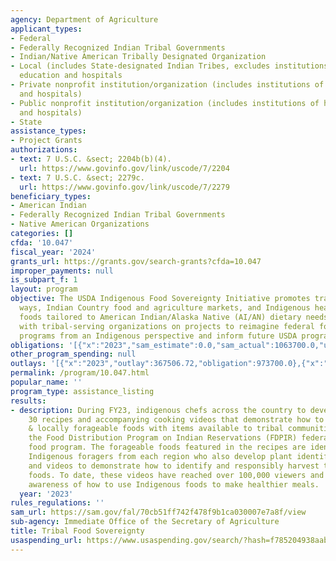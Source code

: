 ```yaml
---
agency: Department of Agriculture
applicant_types:
- Federal
- Federally Recognized Indian Tribal Governments
- Indian/Native American Tribally Designated Organization
- Local (includes State-designated Indian Tribes, excludes institutions of higher
  education and hospitals
- Private nonprofit institution/organization (includes institutions of higher education
  and hospitals)
- Public nonprofit institution/organization (includes institutions of higher education
  and hospitals)
- State
assistance_types:
- Project Grants
authorizations:
- text: 7 U.S.C. &sect; 2204b(b)(4).
  url: https://www.govinfo.gov/link/uscode/7/2204
- text: 7 U.S.C. &sect; 2279c.
  url: https://www.govinfo.gov/link/uscode/7/2279
beneficiary_types:
- American Indian
- Federally Recognized Indian Tribal Governments
- Native American Organizations
categories: []
cfda: '10.047'
fiscal_year: '2024'
grants_url: https://grants.gov/search-grants?cfda=10.047
improper_payments: null
is_subpart_f: 1
layout: program
objective: The USDA Indigenous Food Sovereignty Initiative promotes traditional food
  ways, Indian Country food and agriculture markets, and Indigenous health through
  foods tailored to American Indian/Alaska Native (AI/AN) dietary needs. USDA is partnering
  with tribal-serving organizations on projects to reimagine federal food and agriculture
  programs from an Indigenous perspective and inform future USDA programs and policies.
obligations: '[{"x":"2023","sam_estimate":0.0,"sam_actual":1063700.0,"usa_spending_actual":973700.0},{"x":"2024","sam_estimate":0.0,"sam_actual":1261537.0,"usa_spending_actual":1650260.0},{"x":"2025","sam_estimate":0.0,"sam_actual":500000.0,"usa_spending_actual":0.0}]'
other_program_spending: null
outlays: '[{"x":"2023","outlay":367506.72,"obligation":973700.0},{"x":"2024","outlay":200679.92,"obligation":1650260.0},{"x":"2025","outlay":0.0,"obligation":0.0}]'
permalink: /program/10.047.html
popular_name: ''
program_type: assistance_listing
results:
- description: During FY23, indigenous chefs across the country to developed over
    30 recipes and accompanying cooking videos that demonstrate how to combine Indigenous
    & locally forageable foods with items available to tribal communities through
    the Food Distribution Program on Indian Reservations (FDPIR) federal emergency
    food program. The forageable foods featured in the recipes are identified by partner
    Indigenous foragers from each region who also develop plant identification sheets
    and videos to demonstrate how to identify and responsibly harvest these Indigenous
    foods. To date, these videos have reached over 100,000 viewers and helped spread
    awareness of how to use Indigenous foods to make healthier meals.
  year: '2023'
rules_regulations: ''
sam_url: https://sam.gov/fal/70cb51ff742f478f9b1ca030007e7a8f/view
sub-agency: Immediate Office of the Secretary of Agriculture
title: Tribal Food Sovereignty
usaspending_url: https://www.usaspending.gov/search/?hash=f785204938aab769e1d95da19efe518f
---
```

